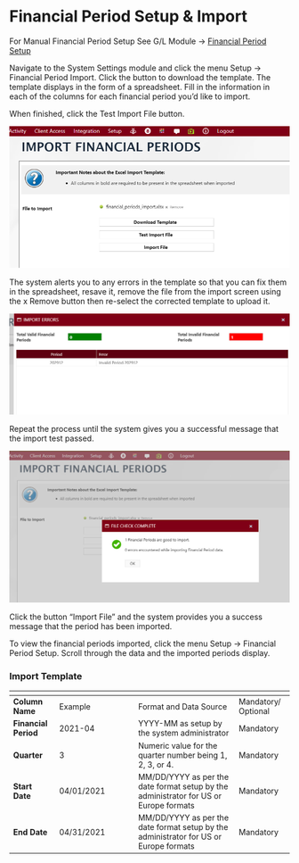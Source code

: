 # Financial Period Setup & Import

For Manual Financial Period Setup See G/L Module -> [Financial Period Setup](../../general-ledger/setup/financial-period-setup.md)

Navigate to the System Settings module and click the menu Setup -> Financial Period Import. Click the button to download the template. The template displays in the form of a spreadsheet. Fill in the information in each of the columns for each financial period you’d like to import.

When finished, click the Test Import File button.

![](<../../../.gitbook/assets/1 (71).png>)

The system alerts you to any errors in the template so that you can fix them in the spreadsheet, resave it, remove the file from the import screen using the x Remove button then re-select the corrected template to upload it.

![](<../../../.gitbook/assets/2 (58).png>)

Repeat the process until the system gives you a successful message that the import test passed.

![](<../../../.gitbook/assets/3 (22).png>)

Click the button “Import File” and the system provides you a success message that the period has been imported.

To view the financial periods imported, click the menu Setup -> Financial Period Setup. Scroll through the data and the imported periods display.

### Import Template <a href="#_toc41428809" id="_toc41428809"></a>

<table data-header-hidden><thead><tr><th></th><th width="128"></th><th></th><th></th></tr></thead><tbody><tr><td><strong>Column Name</strong></td><td>Example</td><td>Format and Data Source</td><td>Mandatory/ Optional</td></tr><tr><td><strong>Financial Period</strong></td><td>2021-04</td><td>YYYY-MM as setup by the system administrator</td><td>Mandatory</td></tr><tr><td><strong>Quarter</strong></td><td>3</td><td>Numeric value for the quarter number being 1, 2, 3, or 4.</td><td>Mandatory</td></tr><tr><td><strong>Start Date</strong></td><td>04/01/2021</td><td>MM/DD/YYYY as per the date format setup by the administrator for US or Europe formats</td><td>Mandatory</td></tr><tr><td><strong>End Date</strong></td><td>04/31/2021</td><td>MM/DD/YYYY as per the date format setup by the administrator for US or Europe formats</td><td>Mandatory</td></tr></tbody></table>
